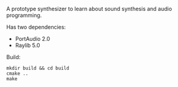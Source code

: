 A prototype synthesizer to learn about sound synthesis and audio programming.

Has two dependencies:
- PortAudio 2.0
- Raylib 5.0

Build:
```
mkdir build && cd build
cmake ..
make
```